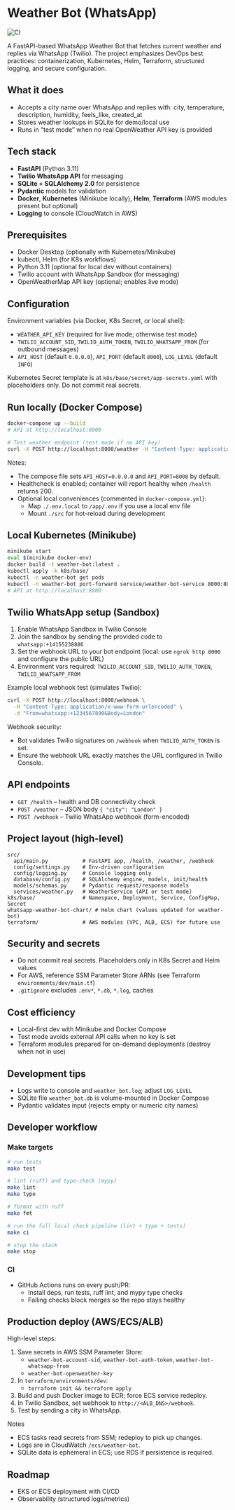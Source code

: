# Weather Bot (WhatsApp)  
![CI](https://github.com/Evyatar-git/whatsapp-weather-bot/actions/workflows/ci.yml/badge.svg)

A FastAPI-based WhatsApp Weather Bot that fetches current weather and replies via WhatsApp (Twilio). The project emphasizes DevOps best practices: containerization, Kubernetes, Helm, Terraform, structured logging, and secure configuration.

## What it does
- Accepts a city name over WhatsApp and replies with: city, temperature, description, humidity, feels_like, created_at
- Stores weather lookups in SQLite for demo/local use
- Runs in “test mode” when no real OpenWeather API key is provided

## Tech stack
- **FastAPI** (Python 3.11)
- **Twilio WhatsApp API** for messaging
- **SQLite + SQLAlchemy 2.0** for persistence
- **Pydantic** models for validation
- **Docker**, **Kubernetes** (Minikube locally), **Helm**, **Terraform** (AWS modules present but optional)
- **Logging** to console (CloudWatch in AWS)

## Prerequisites
- Docker Desktop (optionally with Kubernetes/Minikube)
- kubectl, Helm (for K8s workflows)
- Python 3.11 (optional for local dev without containers)
- Twilio account with WhatsApp Sandbox (for messaging)
- OpenWeatherMap API key (optional; enables live mode)

## Configuration
Environment variables (via Docker, K8s Secret, or local shell):
- `WEATHER_API_KEY` (required for live mode; otherwise test mode)
- `TWILIO_ACCOUNT_SID`, `TWILIO_AUTH_TOKEN`, `TWILIO_WHATSAPP_FROM` (for outbound messages)
- `API_HOST` (default `0.0.0.0`), `API_PORT` (default `8000`), `LOG_LEVEL` (default `INFO`)

Kubernetes Secret template is at `k8s/base/secret/app-secrets.yaml` with placeholders only. Do not commit real secrets.

## Run locally (Docker Compose)
```bash
docker-compose up --build
# API at http://localhost:8000

# Test weather endpoint (test mode if no API key)
curl -X POST http://localhost:8000/weather -H "Content-Type: application/json" -d '{"city":"London"}'
```

Notes:
- The compose file sets `API_HOST=0.0.0.0` and `API_PORT=8000` by default.
- Healthcheck is enabled; container will report healthy when `/health` returns 200.
- Optional local conveniences (commented in `docker-compose.yml`):
  - Map `./.env.local` to `/app/.env` if you use a local env file
  - Mount `./src` for hot-reload during development

## Local Kubernetes (Minikube)
```bash
minikube start
eval $(minikube docker-env)
docker build -t weather-bot:latest .
kubectl apply -k k8s/base/
kubectl -n weather-bot get pods
kubectl -n weather-bot port-forward service/weather-bot-service 8000:80
# API at http://localhost:8000
```

## Twilio WhatsApp setup (Sandbox)
1) Enable WhatsApp Sandbox in Twilio Console
2) Join the sandbox by sending the provided code to `whatsapp:+14155238886`
3) Set the webhook URL to your bot endpoint (local: use `ngrok http 8000` and configure the public URL)
4) Environment vars required: `TWILIO_ACCOUNT_SID`, `TWILIO_AUTH_TOKEN`, `TWILIO_WHATSAPP_FROM`

Example local webhook test (simulates Twilio):
```bash
curl -X POST http://localhost:8000/webhook \
  -H "Content-Type: application/x-www-form-urlencoded" \
  -d "From=whatsapp:+1234567890&Body=London"
```

Webhook security:
- Bot validates Twilio signatures on `/webhook` when `TWILIO_AUTH_TOKEN` is set.
- Ensure the webhook URL exactly matches the URL configured in Twilio Console.

## API endpoints
- `GET /health` – health and DB connectivity check
- `POST /weather` – JSON body `{ "city": "London" }`
- `POST /webhook` – Twilio WhatsApp webhook (form-encoded)

## Project layout (high-level)
```
src/
  api/main.py           # FastAPI app, /health, /weather, /webhook
  config/settings.py    # Env-driven configuration
  config/logging.py     # Console logging only
  database/config.py    # SQLAlchemy engine, models, init/health
  models/schemas.py     # Pydantic request/response models
  services/weather.py   # WeatherService (API or test mode)
k8s/base/               # Namespace, Deployment, Service, ConfigMap, Secret
whatsapp-weather-bot-chart/ # Helm chart (values updated for weather-bot)
terraform/              # AWS modules (VPC, ALB, ECS) for future use
```

## Security and secrets
- Do not commit real secrets. Placeholders only in K8s Secret and Helm values
- For AWS, reference SSM Parameter Store ARNs (see Terraform `environments/dev/main.tf`)
- `.gitignore` excludes `.env*`, `*.db`, `*.log`, caches

## Cost efficiency
- Local-first dev with Minikube and Docker Compose
- Test mode avoids external API calls when no key is set
- Terraform modules prepared for on-demand deployments (destroy when not in use)

## Development tips
- Logs write to console and `weather_bot.log`; adjust `LOG_LEVEL`
- SQLite file `weather_bot.db` is volume-mounted in Docker Compose
- Pydantic validates input (rejects empty or numeric city names)

## Developer workflow

### Make targets
```bash
# run tests
make test

# lint (ruff) and type-check (mypy)
make lint
make type

# format with ruff
make fmt

# run the full local check pipeline (lint + type + tests)
make ci

# stop the stack
make stop
```

### CI
- GitHub Actions runs on every push/PR:
  - Install deps, run tests, ruff lint, and mypy type checks
  - Failing checks block merges so the repo stays healthy

## Production deploy (AWS/ECS/ALB)
High-level steps:
1. Save secrets in AWS SSM Parameter Store:
   - `weather-bot-account-sid`, `weather-bot-auth-token`, `weather-bot-whatsapp-from`
   - `weather-bot-openweather-key`
2. In `terraform/environments/dev`:
   - `terraform init && terraform apply`
3. Build and push Docker image to ECR; force ECS service redeploy.
4. In Twilio Sandbox, set webhook to `http://<ALB_DNS>/webhook`.
5. Test by sending a city in WhatsApp.

Notes
- ECS tasks read secrets from SSM; redeploy to pick up changes.
- Logs are in CloudWatch `/ecs/weather-bot`.
- SQLite data is ephemeral in ECS; use RDS if persistence is required.

## Roadmap
- EKS or ECS deployment with CI/CD
- Observability (structured logs/metrics)